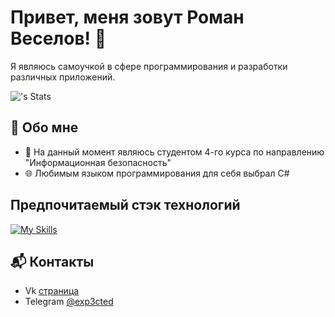 # Привет, меня зовут Роман Веселов! 👋

Я являюсь самоучкой в сфере программирования и разработки различных приложений.

![<username>'s Stats](https://github-readme-stats.vercel.app/api?username=eXp3ct&theme=vue-dark&show_icons=true&hide_border=true&count_private=true)

## 🚀 Обо мне

- 🔭 На данный момент являюсь студентом 4-го курса по направлению "Информационная безопасность"
- 🌐 Любимым языком программирования для себя выбрал C#

## Предпочитаемый стэк технологий
[![My Skills](https://skillicons.dev/icons?i=cs,dotnet,docker,html,css,js)](https://skillicons.dev)

## 📬 Контакты

- Vk [страница](https://vk.com/exp3cted)
- Telegram [@exp3cted](https://t.me/exp3cted)
